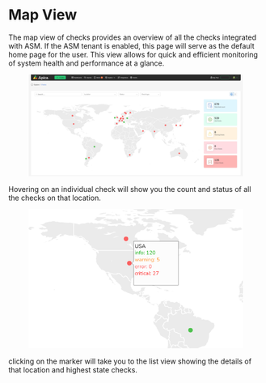 # Map View

The map view of checks provides an overview of all the checks integrated with ASM. If the ASM tenant is enabled, this page will serve as the default home page for the user. This view allows for quick and efficient monitoring of system health and performance at a glance.

<figure><img src="../../.gitbook/assets/map-view.jpg" alt=""><figcaption></figcaption></figure>

Hovering on an individual check will show you the count and status of all the checks on that location.

<figure><img src="../../.gitbook/assets/image (6) (1) (1) (1) (1) (1) (1) (1) (1) (1) (1) (1) (1) (1).png" alt=""><figcaption></figcaption></figure>

clicking on the marker will take you to the list view showing the details of that location and highest state checks.
